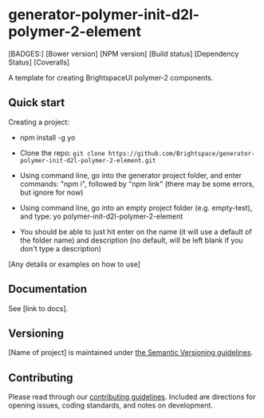# generator-polymer-init-d2l-polymer-2-element
[BADGES:]
[Bower version]
[NPM version]
[Build status]
[Dependency Status]
[Coveralls]

A template for creating BrightspaceUI polymer-2 components.

## Quick start

Creating a project:

* npm install -g yo

* Clone the repo: `git clone https://github.com/Brightspace/generator-polymer-init-d2l-polymer-2-element.git`

* Using command line, go into the generator project folder, and enter commands: "npm i", followed by "npm link" (there may be some errors, but ignore for now)

* Using command line, go into an empty project folder (e.g. empty-test), and type: yo polymer-init-d2l-polymer-2-element

* You should be able to just hit enter on the name (it will use a default of the folder name) and description (no default, will be left blank if you don't type a description)

[Any details or examples on how to use]

## Documentation

See [link to docs].

## Versioning

[Name of project] is maintained under [the Semantic Versioning guidelines](http://semver.org/).

## Contributing

Please read through our [contributing guidelines](CONTRIBUTING.md). Included are directions for opening issues, coding standards, and notes on development.

